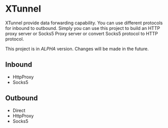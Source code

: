 # XTunnel

XTunnel provide data forwarding capability. You can use different protocols for inbound to outbound. Simply you can use this project to build an HTTP proxy server or Socks5 Proxy server or convert Socks5 protocol to HTTP protocol.

This project is in *ALPHA* version. Changes will be made in the future.

## Inbound

* HttpProxy
* Socks5

## Outbound

* Direct
* HttpProxy
* Socks5
